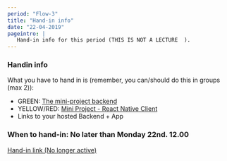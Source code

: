 ```yaml
---
period: "Flow-3"
title: "Hand-in info"
date: "22-04-2019"
pageintro: | 
   Hand-in info for this period (THIS IS NOT A LECTURE  ).
---
```


### Handin info
What you have to hand in is (remember, you can/should do this in groups (max 2)):
 - GREEN: [The mini-project backend](https://docs.google.com/document/d/1s_W83hYp91qNrI5Dy39O_GvFUnTmutvSyHcGDnQFJHw/edit?usp=sharing)
 - YELLOW/RED: [Mini Project - React Native Client](https://docs.google.com/document/d/1rePwGnH53JpAnjctJV6ew-x43HA96W-8R0dnIIqvCcc/edit?usp=sharing)
- Links to your hosted Backend + App

### When to hand-in: No later than Monday 22nd. 12.00

[Hand-in link (No longer active)](#)
<!--
[Hand-in link](https://docs.google.com/spreadsheets/d/1EhpkTUzs8vEHtYslFAIDrC_0asMIXJT36jUy6oOkwVs/edit?usp=sharing)-->
